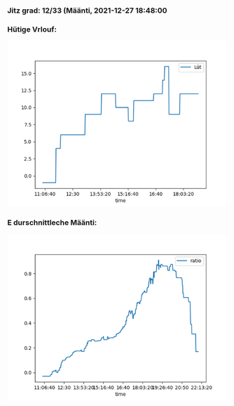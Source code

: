 ### Jitz grad: 12/33 (Määnti, 2021-12-27 18:48:00

### Hütige Vrlouf:
![Graph](Today.png)

### E durschnittleche Määnti:
![Graph](Määnti.png)